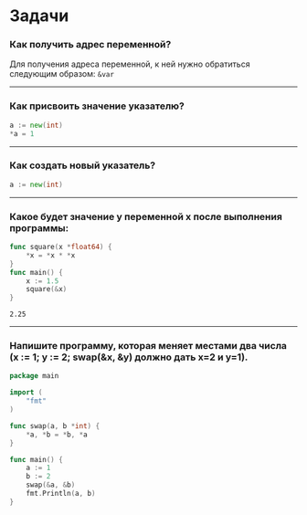 # Задачи
### Как получить адрес переменной?
Для получения адреса переменной, к ней нужно обратиться следующим образом: `&var`
***
### Как присвоить значение указателю?
```go
a := new(int)
*a = 1
```
***
### Как создать новый указатель?
```go
a := new(int)
```
***
### Какое будет значение у переменной x после выполнения программы:
```go
func square(x *float64) {
    *x = *x * *x
}
func main() {
    x := 1.5
    square(&x)
}
```
`2.25`
***
### Напишите программу, которая меняет местами два числа (x := 1; y := 2; swap(&x, &y) должно дать x=2 и y=1).
```go
package main

import (
	"fmt"
)

func swap(a, b *int) {
	*a, *b = *b, *a
}

func main() {
	a := 1
	b := 2
	swap(&a, &b)
	fmt.Println(a, b)
}
```
